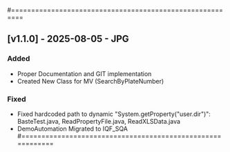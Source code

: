 #=========================================================	
## [v1.1.0] - 2025-08-05 - JPG
### Added
- Proper Documentation and GIT implementation
- Created New Class for MV (SearchByPlateNumber)

### Fixed
- Fixed hardcoded path to dynamic  "System.getProperty("user.dir")": BasteTest.java, ReadPropertyFile.java, ReadXLSData.java
- DemoAutomation Migrated to IQF_SQA
#===========================================================	